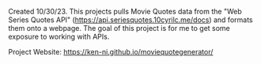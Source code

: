 Created 10/30/23. This projects pulls Movie Quotes data from the "Web Series Quotes API" (https://api.seriesquotes.10cyrilc.me/docs) and formats them onto a webpage. The goal of this project is for me to get some exposure to working with APIs.

Project Website: https://ken-ni.github.io/moviequotegenerator/

